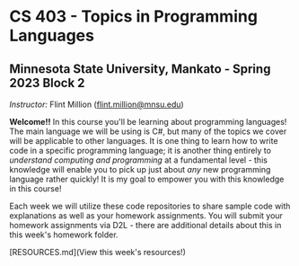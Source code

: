 # CS 403 - Topics in Programming Languages

## Minnesota State University, Mankato - Spring 2023 Block 2

*Instructor:* Flint Million ([flint.million@mnsu.edu](mailto:flint.million@mnsu.edu))

**Welcome!!** In this course you'll be learning about programming languages! The main language we will be using is C#, but many of the topics we cover will be applicable to other languages. It is one thing to learn how to write code in a specific programming language; it is another thing entirely to *understand computing and programming* at a fundamental level - this knowledge will enable you to pick up just about *any* new programming language rather quickly! It is my goal to empower you with this knowledge in this course!

Each week we will utilize these code repositories to share sample code with explanations as well as your homework assignments. You will submit your homework assignments via D2L - there are additional details about this in this week's homework folder. 

[RESOURCES.md](View this week's resources!)
